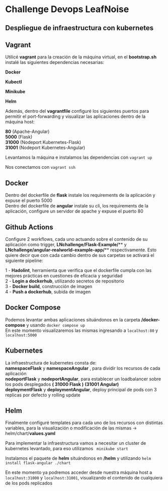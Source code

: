 # Challenge Devops LeafNoise
## Despliegue de infraestructura con kubernetes

## Vagrant                                                                
Utilicé **vagrant** para la creación de la máquina virtual, en el **bootstrap.sh** instalé las siguientes dependencias necesarias:                                                 

**Docker**                                                                                                                       
                                                                                                                                                
**Kubectl**                                                                                                                   

**Minikube** 

**Helm** 

Además, dentro del **vagrantfile** configuré los siguientes puertos para permitir el port-forwarding y visualizar las aplicaciones dentro de la máquina host:                                                             

**80** (Apache-Angular)                      
**5000** (Flask)                                      
**31000** (Nodeport Kubernetes-Flask)                                                                                      
**31001** (Nodeport Kubernetes-Angular)

Levantamos la máquina e instalamos las dependencias con ``` vagrant up 
                                                             ```
                                                          
Nos conectamos con ``` vagrant ssh
                                           ```      
## Docker
Dentro del dockerfile de **flask** instale los requirements de la aplicación y expuse el puerto 5000                                               
Dentro del dockerfile de **angular** instale su cli, los requirements de la aplicación, configure un servidor de apache y expuse el puerto 80

## Github Actions
Configure 2 workflows, cada uno actuando sobre el contenido de su aplicación como trigger, **LNchallenge/Flask-Example/**** y **LNchallenge/angular-realworld-example-app/**** respectivamente. Esto quiere decir que con cada cambio dentro de sus carpetas se activará el siguiente pipeline:   
                                            
1 - **Hadolint**, herramienta que verifica que el dockerfile cumpla con las mejores prácticas en cuestiones de eficacia y seguridad  
2 - **Login a dockerhub**, utilizando secretos de repositorio                                                                                                                                                      
3 - **Docker build**, construcción de imagen                                                                                                                          
4 - **Push a dockerhub**, subida de imagen

## Docker Compose
Podemos levantar ambas aplicaciones situándonos en la carpeta **/docker-compose** y usando ``` docker compose up ```                                                                  
En este momento visualizaremos las mismas ingresando a ``` localhost:80 ``` y ``` localhost:5000 ```                                                                                                        

## Kubernetes
La infraestructura de kubernetes consta de:                                                                                  
**namespaceFlask** y **namespaceAngular** , para dividir los recursos de cada aplicación                                                                            
**nodeportFlask** y **nodeportAngular**, para establecer un loadbalancer sobre los pods desplegados **( 31000 Flask )** **(31001 Angular)**                          
**deploymentFlask** y **deploymentAngular**, deploy principal de pods con 3 replicas por defecto y rolling update                                      

## Helm
Finalmente configuré templates para cada uno de los recursos con distintas variables, para la visualización o modificación de las mismas -> helm/chart/**values.yaml**     
                                                                        
Para implementar la infraestructura vamos a necesitar un cluster de kubernetes levantado, para eso utilizamos ``` minikube start```                                                                          

Instalamos el paquete de **helm** situándonos en **/helm** y utilizando ```helm install flask-angular ./chart```                                                    

En este momento ya podremos acceder desde nuestra máquina host a ```localhost:31000``` y ```localhost:31001```, visualizando el contenido de cualquiera de los pods replicados

